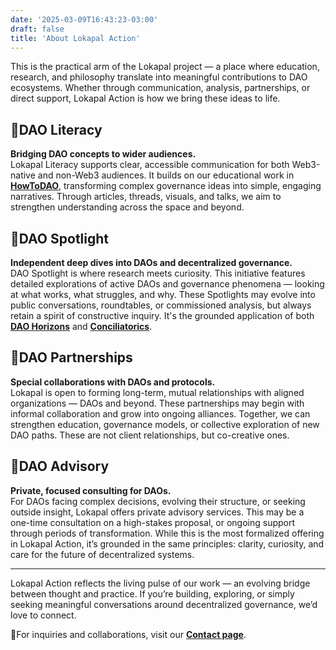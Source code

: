 ```yaml
---
date: '2025-03-09T16:43:23-03:00'
draft: false
title: 'About Lokapal Action'
---
```


This is the practical arm of the Lokapal project — a place where education, research, and philosophy translate into meaningful contributions to DAO ecosystems. Whether through communication, analysis, partnerships, or direct support, Lokapal Action is how we bring these ideas to life.

## 🔹DAO Literacy  
**Bridging DAO concepts to wider audiences.**  
Lokapal Literacy supports clear, accessible communication for both Web3-native and non-Web3 audiences. It builds on our educational work in [**HowToDAO**](https://lokapal-xyz.github.io/education/), transforming complex governance ideas into simple, engaging narratives. Through articles, threads, visuals, and talks, we aim to strengthen understanding across the space and beyond.

## 🔹DAO Spotlight  
**Independent deep dives into DAOs and decentralized governance.**  
DAO Spotlight is where research meets curiosity. This initiative features detailed explorations of active DAOs and governance phenomena — looking at what works, what struggles, and why. These Spotlights may evolve into public conversations, roundtables, or commissioned analysis, but always retain a spirit of constructive inquiry. It's the grounded application of both [**DAO Horizons**](https://lokapal-xyz.github.io/research/) and [**Conciliatorics**](https://lokapal-xyz.github.io/foundations/).

## 🔹DAO Partnerships  
**Special collaborations with DAOs and protocols.**  
Lokapal is open to forming long-term, mutual relationships with aligned organizations — DAOs and beyond. These partnerships may begin with informal collaboration and grow into ongoing alliances. Together, we can strengthen education, governance models, or collective exploration of new DAO paths. These are not client relationships, but co-creative ones.

## 🔹DAO Advisory  
**Private, focused consulting for DAOs.**  
For DAOs facing complex decisions, evolving their structure, or seeking outside insight, Lokapal offers private advisory services. This may be a one-time consultation on a high-stakes proposal, or ongoing support through periods of transformation. While this is the most formalized offering in Lokapal Action, it’s grounded in the same principles: clarity, curiosity, and care for the future of decentralized systems.

---

Lokapal Action reflects the living pulse of our work — an evolving bridge between thought and practice. If you’re building, exploring, or simply seeking meaningful conversations around decentralized governance, we’d love to connect.

🔸For inquiries and collaborations, visit our [**Contact page**](/contact/). 
